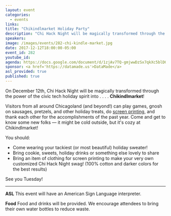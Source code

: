 ```yaml
---
layout: event
categories: 
  - events
links:
title: "Chikindlmarket Holiday Party"
description: "Chi Hack Night will be magically transformed through the power of the civic tech holiday spirit into . . . . Chikindlmarket! Visitors from all around Chicagoland (and beyond!) can play games, gnosh on sausages, pretzels, and other holiday treats, do screen printing, and thank each other for the accomplishments of the past year!"
speakers:
image: /images/events/282-chi-kindle-market.jpg
date: 2017-12-12T18:00:00-05:00
event_id: 282
youtube_id: 
agenda: https://docs.google.com/document/d/1zjAv7TQ-gmjwwDzSx7qkXc5blDGqrGvjJLQvdA2cQ4Y/edit#
sponsor: <a href='https://datamade.us'>DataMade</a>
asl_provided: true
published: true
---
```


On December 12th, Chi Hack Night will be magically transformed through the power of the civic tech holiday spirit into . . . . **Chikindlmarket**! 

Visitors from all around Chicagoland (and beyond!) can play games, gnosh on sausages, pretzels, and other holiday treats, do [screen printing](https://en.wikipedia.org/wiki/Screen_printing), and thank each other for the accomplishments of the past year. Come and get to know some new folks — it might be cold outside, but it's cozy at Chikindlmarket!

You should: 

 * Come wearing your tackiest (or most beautiful) holiday sweater!
 * Bring cookie, sweets, holiday drinks or something else lovely to share 
 * Bring an item of clothing for screen printing to make your very own customized Chi Hack Night swag! (100% cotton and darker colors for the best results)

See you Tuesday! 

---

**ASL** This event will have an American Sign Language interpreter.

**Food** Food and drinks will be provided. We encourage attendees to bring their own water bottles to reduce waste.
